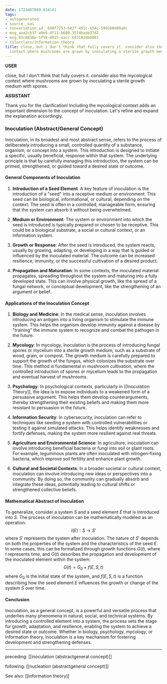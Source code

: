 ```yaml
---
date: 1723407089.614141
tags:
- autogenerated
- source__oai
- conversation_id__640f7253-6427-491c-b54c-599160d89a0c
- msg_aaa2cb37-a9e9-4f11-b680-3574baab37d2
- msg_03c8858e-5f59-4915-aacc-643182db9081
- colorclass/information-theory
title: close, but i don't think that fully covers it. consider also the mycological
  context where mushrooms are grown by inoculating a sterile growth medium with spores.
---
```


**USER**

close, but I don't think that fully covers it. consider also the mycological context where mushrooms are grown by inoculating a sterile growth medium with spores.


**ASSISTANT**

Thank you for the clarification! Including the mycological context adds an important dimension to the concept of inoculation. Let's refine and expand the explanation accordingly.

### Inoculation (Abstract/General Concept)

Inoculation, in its broadest and most abstract sense, refers to the process of deliberately introducing a small, controlled quantity of a substance, organism, or concept into a system. This introduction is designed to initiate a specific, usually beneficial, response within that system. The underlying principle is that by carefully managing this introduction, the system can be primed, strengthened, or guided toward a desired state or outcome.

#### General Components of Inoculation

1. **Introduction of a Seed Element**: A key feature of inoculation is the introduction of a "seed" into a receptive medium or environment. This seed can be biological, informational, or cultural, depending on the context. The seed is often in a controlled, manageable form, ensuring that the system can absorb it without being overwhelmed.

2. **Medium or Environment**: The system or environment into which the seed is introduced is typically prepared or chosen to be receptive. This could be a biological substrate, a social or cultural context, or an information system.

3. **Growth or Response**: After the seed is introduced, the system reacts, usually by growing, adapting, or developing in a way that is guided or influenced by the inoculated material. The outcome can be increased resilience, immunity, or the successful cultivation of a desired product.

4. **Propagation and Maturation**: In some contexts, the inoculated material propagates, spreading throughout the system and maturing into a fully developed state. This can involve physical growth, like the spread of a fungal network, or conceptual development, like the strengthening of an argument or belief.

#### Applications of the Inoculation Concept

1. **Biology and Medicine**: In the medical sense, inoculation involves introducing an antigen into a living organism to stimulate the immune system. This helps the organism develop immunity against a disease by "training" the immune system to recognize and combat the pathogen in the future.

2. **Mycology**: In mycology, inoculation is the process of introducing fungal spores or mycelium into a sterile growth medium, such as a substrate of wood, grain, or compost. The growth medium is carefully prepared to support the growth of the fungus, which colonizes the substrate over time. This method is fundamental in mushroom cultivation, where the controlled introduction of spores or mycelium leads to the propagation and eventual harvest of mushrooms.

3. **Psychology**: In psychological contexts, particularly in [[Inoculation Theory]], the idea is to expose individuals to a weakened form of a persuasive argument. This helps them develop counterarguments, thereby strengthening their existing beliefs and making them more resistant to persuasion in the future.

4. **Information Security**: In cybersecurity, inoculation can refer to techniques like seeding a system with controlled vulnerabilities or testing it against simulated attacks. This helps identify weaknesses and fortify defenses, making the system more resilient against real threats.

5. **Agriculture and Environmental Science**: In agriculture, inoculation can involve introducing beneficial bacteria or fungi into soil or plant roots. For example, leguminous plants are often inoculated with nitrogen-fixing bacteria, which improve soil fertility and enhance plant growth.

6. **Cultural and Societal Contexts**: In a broader societal or cultural context, inoculation can involve introducing new ideas or perspectives into a community. By doing so, the community can gradually absorb and integrate these ideas, potentially leading to cultural shifts or strengthened collective beliefs.

#### Mathematical Abstract of Inoculation

To generalize, consider a system $S$ and a seed element $E$ that is introduced into $S$. The process of inoculation can be mathematically modeled as an operation:
$$
I(E): S \rightarrow S'
$$
where $S'$ represents the system after inoculation. The nature of $S'$ depends on both the properties of the system and the characteristics of the seed $E$. In some cases, this can be formalized through growth functions $G(t)$, where $t$ represents time, and $G(t)$ describes the propagation and development of the inoculated element within the system:
$$
G(t) = G_0 + f(E, S, t)
$$
where $G_0$ is the initial state of the system, and $f(E, S, t)$ is a function describing how the seed element $E$ influences the growth or change of the system $S$ over time.

#### Conclusion

Inoculation, as a general concept, is a powerful and versatile process that underlies many phenomena in natural, social, and technical systems. By introducing a controlled element into a system, the process sets the stage for growth, adaptation, and resilience, enabling the system to achieve a desired state or outcome. Whether in biology, psychology, mycology, or information theory, inoculation is a key mechanism for fostering development and strengthening defenses.


---

preceding: [[inoculation (abstractgeneral concept)]]  


following: [[nucleation (abstractgeneral concept)]]

See also: [[information theory]]